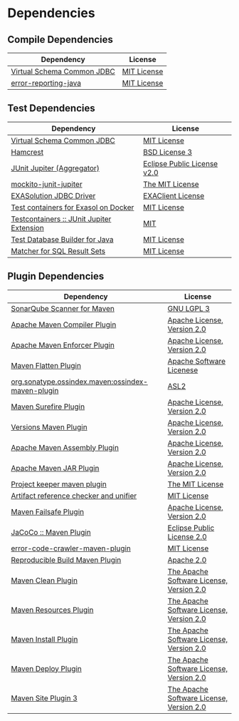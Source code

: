 <!-- @formatter:off -->
# Dependencies

## Compile Dependencies

| Dependency                      | License          |
| ------------------------------- | ---------------- |
| [Virtual Schema Common JDBC][0] | [MIT License][1] |
| [error-reporting-java][2]       | [MIT License][3] |

## Test Dependencies

| Dependency                                      | License                          |
| ----------------------------------------------- | -------------------------------- |
| [Virtual Schema Common JDBC][0]                 | [MIT License][1]                 |
| [Hamcrest][4]                                   | [BSD License 3][5]               |
| [JUnit Jupiter (Aggregator)][6]                 | [Eclipse Public License v2.0][7] |
| [mockito-junit-jupiter][8]                      | [The MIT License][9]             |
| [EXASolution JDBC Driver][10]                   | [EXAClient License][11]          |
| [Test containers for Exasol on Docker][12]      | [MIT License][13]                |
| [Testcontainers :: JUnit Jupiter Extension][14] | [MIT][15]                        |
| [Test Database Builder for Java][16]            | [MIT License][17]                |
| [Matcher for SQL Result Sets][18]               | [MIT License][19]                |

## Plugin Dependencies

| Dependency                                              | License                                        |
| ------------------------------------------------------- | ---------------------------------------------- |
| [SonarQube Scanner for Maven][20]                       | [GNU LGPL 3][21]                               |
| [Apache Maven Compiler Plugin][22]                      | [Apache License, Version 2.0][23]              |
| [Apache Maven Enforcer Plugin][24]                      | [Apache License, Version 2.0][23]              |
| [Maven Flatten Plugin][25]                              | [Apache Software Licenese][23]                 |
| [org.sonatype.ossindex.maven:ossindex-maven-plugin][26] | [ASL2][27]                                     |
| [Maven Surefire Plugin][28]                             | [Apache License, Version 2.0][23]              |
| [Versions Maven Plugin][29]                             | [Apache License, Version 2.0][23]              |
| [Apache Maven Assembly Plugin][30]                      | [Apache License, Version 2.0][23]              |
| [Apache Maven JAR Plugin][31]                           | [Apache License, Version 2.0][23]              |
| [Project keeper maven plugin][32]                       | [The MIT License][33]                          |
| [Artifact reference checker and unifier][34]            | [MIT License][35]                              |
| [Maven Failsafe Plugin][36]                             | [Apache License, Version 2.0][23]              |
| [JaCoCo :: Maven Plugin][37]                            | [Eclipse Public License 2.0][38]               |
| [error-code-crawler-maven-plugin][39]                   | [MIT License][40]                              |
| [Reproducible Build Maven Plugin][41]                   | [Apache 2.0][27]                               |
| [Maven Clean Plugin][42]                                | [The Apache Software License, Version 2.0][27] |
| [Maven Resources Plugin][43]                            | [The Apache Software License, Version 2.0][27] |
| [Maven Install Plugin][44]                              | [The Apache Software License, Version 2.0][27] |
| [Maven Deploy Plugin][45]                               | [The Apache Software License, Version 2.0][27] |
| [Maven Site Plugin 3][46]                               | [The Apache Software License, Version 2.0][27] |

[0]: https://github.com/exasol/virtual-schema-common-jdbc/
[1]: https://github.com/exasol/virtual-schema-common-jdbc/blob/main/LICENSE
[2]: https://github.com/exasol/error-reporting-java/
[3]: https://github.com/exasol/error-reporting-java/blob/main/LICENSE
[4]: http://hamcrest.org/JavaHamcrest/
[5]: http://opensource.org/licenses/BSD-3-Clause
[6]: https://junit.org/junit5/
[7]: https://www.eclipse.org/legal/epl-v20.html
[8]: https://github.com/mockito/mockito
[9]: https://github.com/mockito/mockito/blob/main/LICENSE
[10]: http://www.exasol.com
[11]: https://docs.exasol.com/connect_exasol/drivers/jdbc.htm
[12]: https://github.com/exasol/exasol-testcontainers/
[13]: https://github.com/exasol/exasol-testcontainers/blob/main/LICENSE
[14]: https://testcontainers.org
[15]: http://opensource.org/licenses/MIT
[16]: https://github.com/exasol/test-db-builder-java/
[17]: https://github.com/exasol/test-db-builder-java/blob/main/LICENSE
[18]: https://github.com/exasol/hamcrest-resultset-matcher/
[19]: https://github.com/exasol/hamcrest-resultset-matcher/blob/main/LICENSE
[20]: http://sonarsource.github.io/sonar-scanner-maven/
[21]: http://www.gnu.org/licenses/lgpl.txt
[22]: https://maven.apache.org/plugins/maven-compiler-plugin/
[23]: https://www.apache.org/licenses/LICENSE-2.0.txt
[24]: https://maven.apache.org/enforcer/maven-enforcer-plugin/
[25]: https://www.mojohaus.org/flatten-maven-plugin/
[26]: https://sonatype.github.io/ossindex-maven/maven-plugin/
[27]: http://www.apache.org/licenses/LICENSE-2.0.txt
[28]: https://maven.apache.org/surefire/maven-surefire-plugin/
[29]: https://www.mojohaus.org/versions-maven-plugin/
[30]: https://maven.apache.org/plugins/maven-assembly-plugin/
[31]: https://maven.apache.org/plugins/maven-jar-plugin/
[32]: https://github.com/exasol/project-keeper/
[33]: https://github.com/exasol/project-keeper/blob/main/LICENSE
[34]: https://github.com/exasol/artifact-reference-checker-maven-plugin/
[35]: https://github.com/exasol/artifact-reference-checker-maven-plugin/blob/main/LICENSE
[36]: https://maven.apache.org/surefire/maven-failsafe-plugin/
[37]: https://www.jacoco.org/jacoco/trunk/doc/maven.html
[38]: https://www.eclipse.org/legal/epl-2.0/
[39]: https://github.com/exasol/error-code-crawler-maven-plugin/
[40]: https://github.com/exasol/error-code-crawler-maven-plugin/blob/main/LICENSE
[41]: http://zlika.github.io/reproducible-build-maven-plugin
[42]: http://maven.apache.org/plugins/maven-clean-plugin/
[43]: http://maven.apache.org/plugins/maven-resources-plugin/
[44]: http://maven.apache.org/plugins/maven-install-plugin/
[45]: http://maven.apache.org/plugins/maven-deploy-plugin/
[46]: http://maven.apache.org/plugins/maven-site-plugin/
